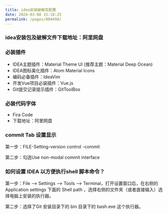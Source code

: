 ```yaml
---
title: idea安装破解及配置
date: 2024-03-08 15:18:25
permalink: /pages/804498/
---
```

### idea安装包及破解文件下载地址：阿里网盘

### 必装插件
- IDEA主题插件：Material Theme UI (推荐主题：Material Deep Ocean)
- IDEA图标美化插件：Atom Material Icons
- 编码必备插件：IdeaVim
- 开发Vue项目必装插件：Vue.js
- Git提交记录提示插件：GitToolBox

### 必装代码字体
- Fira Code
- 下载地址：阿里网盘

### commit Tab 设置显示
第一步：FILE-Setting-version control -commit

第二步：勾选Use non-modal commit interface 

### 如何设置 IDEA 以方便执行shell 脚本命令？
第一步：File --> Settings --> Tools --> Terminal，打开设置窗口后，在右侧的 Application settings 下面的 Shell path ，选择右侧的文件夹（或者直接输入）选择电脑上安装的执行器。

第二步：选择了Git 安装目录下的 bin 目录下的 bash.exe 这个执行器。


